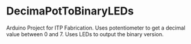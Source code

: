 # DecimaPotToBinaryLEDs
Arduino Project for ITP Fabrication.
Uses potentiometer to get a decimal value between 0 and 7.
Uses LEDs to output the binary version.
